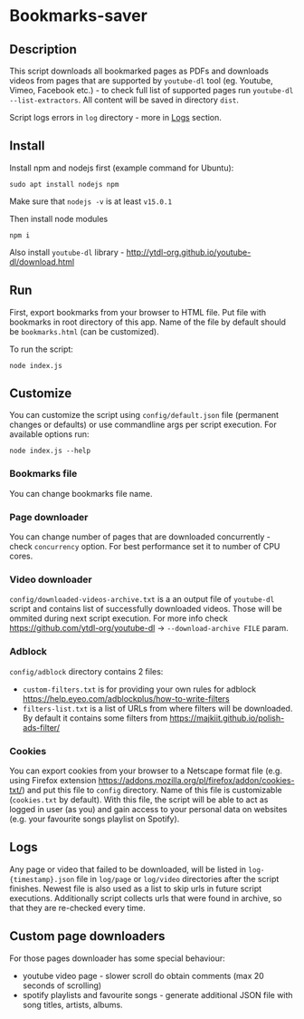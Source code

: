 # Bookmarks-saver

## Description

This script downloads all bookmarked pages as PDFs and downloads videos from pages that are supported by `youtube-dl` tool (eg. Youtube, Vimeo, Facebook etc.) - to check full list of supported pages run `youtube-dl --list-extractors`. All content will be saved in directory `dist`.

Script logs errors in `log` directory - more in [Logs](#logs) section.

## Install

Install npm and nodejs first (example command for Ubuntu):
```
sudo apt install nodejs npm
```
Make sure that `nodejs -v` is at least `v15.0.1`

Then install node modules
```
npm i
```

Also install `youtube-dl` library - http://ytdl-org.github.io/youtube-dl/download.html

## Run

First, export bookmarks from your browser to HTML file. Put file with bookmarks in root directory of this app. Name of the file by default should be `bookmarks.html` (can be customized).

To run the script:
```
node index.js
```

## Customize

You can customize the script using `config/default.json` file (permanent changes or defaults) or use commandline args per script execution. For available options run:
```
node index.js --help
``` 

### Bookmarks file

You can change bookmarks file name.

### Page downloader

You can change number of pages that are downloaded concurrently - check `concurrency` option. For best performance set it to number of CPU cores.

### Video downloader

`config/downloaded-videos-archive.txt` is a an output file of `youtube-dl` script and contains list of successfully downloaded videos. Those will be ommited during next script execution. For more info check https://github.com/ytdl-org/youtube-dl -> `--download-archive FILE` param.

### Adblock

`config/adblock` directory contains 2 files:
- `custom-filters.txt` is for providing your own rules for adblock https://help.eyeo.com/adblockplus/how-to-write-filters
- `filters-list.txt` is a list of URLs from where filters will be downloaded. By default it contains some filters from https://majkiit.github.io/polish-ads-filter/

### Cookies

You can export cookies from your browser to a Netscape format file (e.g. using Firefox extension https://addons.mozilla.org/pl/firefox/addon/cookies-txt/) and put this file to `config` directory. Name of this file is customizable (`cookies.txt` by default). With this file, the script will be able to act as logged in user (as you) and gain access to your personal data on websites (e.g. your favourite songs playlist on Spotify).

## Logs

Any page or video that failed to be downloaded, will be listed in `log-{timestamp}.json` file in `log/page` or `log/video` directories after the script finishes. Newest file is also used as a list to skip urls in future script executions. Additionally script collects urls that were found in archive, so that they are re-checked every time.

## Custom page downloaders

For those pages downloader has some special behaviour:
- youtube video page - slower scroll do obtain comments (max 20 seconds of scrolling)
- spotify playlists and favourite songs - generate additional JSON file with song titles, artists, albums. 